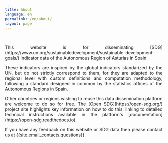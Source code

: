 ```yaml
---
title: About
language: en
permalink: /en/about/
layout: page
---
```


<br>

<p style="text-align: justify">
This website is for disseminating [SDG](https://www.un.org/sustainabledevelopment/sustainable-development-goals/)
indicator data of the Autonomous Region of Asturias in Spain. 
</p>

<p style="text-align: justify">
These indicators are inspired by the global indicators standarized by the UN, but do not strictly 
correspond to them, for they are adapted to the regional level with custom definitions and computation
methodology, following a standard designed in common by the statistics offices of the Autonomous Regions 
in Spain.
</p>

<p style="text-align: justify">
Other countries or regions wishing to reuse this data dissemination platform are welcome to do so for free. 
The [Open SDG](https://open-sdg.org/) project site highlights key information on how to do this, 
linking to detailed technical instructions available in the platform's 
[documentation](https://open-sdg.readthedocs.io). 
</p>

<p style="text-align: justify">
If you have any feedback on this website or SDG data then please contact us at 
<a href="mailto:{{site.email_contacts.questions}}">{{site.email_contacts.questions}}</a>.
</p>